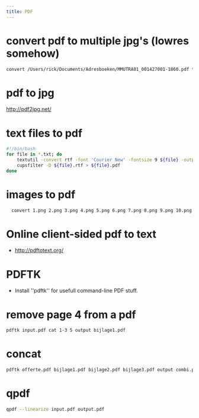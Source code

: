 ```yaml
---
title: PDF
---
```


# convert pdf to multiple jpg's (lowres somehow)
```bash
convert /Users/rick/Documents/Adresboeken/MMUTRA01_001427001-1860.pdf tmp%d.jpg
```

# pdf to jpg
http://pdf2jpg.net/

# text files to pdf
```bash
#!/bin/bash
for file in *.txt; do
    textutil -convert rtf -font 'Courier New' -fontsize 9 ${file} -output ${file}.rtf
    cupsfilter -D ${file}.rtf > ${file}.pdf
done
```

# images to pdf
```bash
  convert 1.png 2.png 3.png 4.png 5.png 6.png 7.png 8.png 9.png 10.png 11.png 12.png 13.png 14.png 15.png siene-sam.pdf
```

# Online client-sided pdf to text
* http://pdftotext.org/

# PDFTK
* Install ''pdftk'' for usefull command-line PDF stuff.

# remove page 4 from a pdf
```bash
pdftk input.pdf cat 1-3 5 output bijlage1.pdf
```
# concat
```bash
pdftk offerte.pdf bijlage1.pdf bijlage2.pdf bijlage3.pdf output combi.pdf
```

# qpdf
```bash
qpdf --linearize input.pdf output.pdf
```
